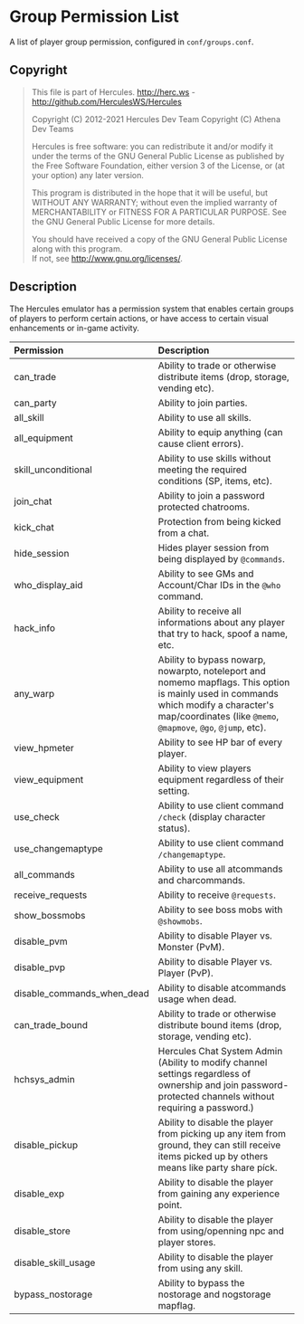 # Group Permission List
A list of player group permission, configured in `conf/groups.conf`.

## Copyright
> This file is part of Hercules.
> http://herc.ws - http://github.com/HerculesWS/Hercules
> 
> Copyright (C) 2012-2021 Hercules Dev Team
> Copyright (C) Athena Dev Teams
> 
> Hercules is free software: you can redistribute it and/or modify it under the terms of the GNU General Public License as published by the Free Software Foundation, either version 3 of the License, or (at your option) any later version.
> 
> This program is distributed in the hope that it will be useful, but WITHOUT ANY WARRANTY; without even the implied warranty of MERCHANTABILITY or FITNESS FOR A PARTICULAR PURPOSE. 
> See the GNU General Public License for more details.
>
> You should have received a copy of the GNU General Public License along with this program.  
> If not, see <http://www.gnu.org/licenses/>.

## Description
The Hercules emulator has a permission system that enables certain groups of players to perform certain actions, or have access to certain visual enhancements or in-game activity.

Permission                 | Description
:------------------------  | :---------------------------------------------
can_trade                  | Ability to trade or otherwise distribute items (drop, storage, vending etc).
can_party                  | Ability to join parties.
all_skill                  | Ability to use all skills.
all_equipment              | Ability to equip anything (can cause client errors).
skill_unconditional        | Ability to use skills without meeting the required conditions (SP, items, etc).
join_chat                  | Ability to join a password protected chatrooms.
kick_chat                  | Protection from being kicked from a chat.
hide_session               | Hides player session from being displayed by `@commands`.
who_display_aid            | Ability to see GMs and Account/Char IDs in the `@who` command.
hack_info                  | Ability to receive all informations about any player that try to hack, spoof a name, etc.
any_warp                   | Ability to bypass nowarp, nowarpto, noteleport and nomemo mapflags. This option is mainly used in commands which modify a character's map/coordinates (like `@memo`, `@mapmove`, `@go`, `@jump`, etc).
view_hpmeter               | Ability to see HP bar of every player.
view_equipment             | Ability to view players equipment regardless of their setting.
use_check                  | Ability to use client command `/check` (display character status).
use_changemaptype          | Ability to use client command `/changemaptype`.
all_commands               | Ability to use all atcommands and charcommands.
receive_requests           | Ability to receive `@requests`.
show_bossmobs              | Ability to see boss mobs with `@showmobs`.
disable_pvm                | Ability to disable Player vs. Monster (PvM).
disable_pvp                | Ability to disable Player vs. Player (PvP).
disable_commands_when_dead | Ability to disable atcommands usage when dead.
can_trade_bound            | Ability to trade or otherwise distribute bound items (drop, storage, vending etc).
hchsys_admin               | Hercules Chat System Admin (Ability to modify channel settings regardless of ownership and join password-protected channels without requiring a password.)
disable_pickup             | Ability to disable the player from picking up any item from ground, they can still receive items picked up by others means like party share píck.
disable_exp                | Ability to disable the player from gaining any experience point.
disable_store              | Ability to disable the player from using/openning npc and player stores.
disable_skill_usage        | Ability to disable the player from using any skill.
bypass_nostorage           | Ability to bypass the nostorage and nogstorage mapflag.

